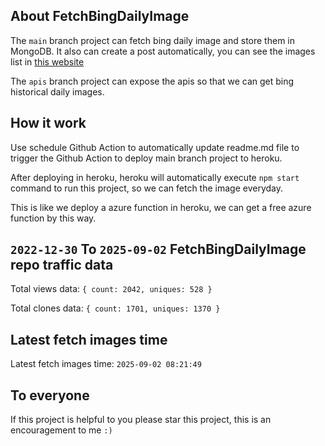 ## About FetchBingDailyImage

The `main` branch project can fetch bing daily image and store them in MongoDB.
It also can create a post automatically, you can see the images list in [this website](https://oursalbum.netlify.app)

The `apis` branch project can expose the apis so that we can get bing historical daily images.

## How it work

Use schedule Github Action to automatically update readme.md file to trigger the Github Action to deploy main branch project to heroku.

After deploying in heroku, heroku will automatically execute `npm start` command to run this project, so we can fetch the image everyday.

This is like we deploy a azure function in heroku, we can get a free azure function by this way.

## `2022-12-30` To `2025-09-02` FetchBingDailyImage repo traffic data

Total views data: `{ count: 2042, uniques: 528 }`

Total clones data: `{ count: 1701, uniques: 1370 }`

## Latest fetch images time

Latest fetch images time: `2025-09-02 08:21:49`

## To everyone

If this project is helpful to you please star this project, this is an encouragement to me `:)`




